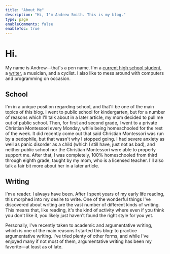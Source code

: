 ```yaml
---
title: "About Me"
description: "Hi, I'm Andrew Smith. This is my blog."
type: page
enableComments: false
enableToc: true
---
```


# Hi. 

My name is Andrew—that's a pen name. I'm a [current high school student](#school), a [writer](#writing), a musician, and a cyclist. I also like to mess around with computers and programming on occasion.

## School
I'm in a unique position regarding school, and that'll be one of the main topics of this blog. I went to public school for kindergarten, but for a number of reasons which I'll talk about in a later article, my mom decided to pull me out of public school. Then, for first and second grade, I went to a private Christian Montessori every Monday, while being homeschooled for the rest of the week. It did recently come out that said Christian Montessori was run by a pedophile, but that wasn't why I stopped going. I had severe anxiety as well as panic disorder as a child (which I still have, just not as bad), and neither public school nor the Christian Montessori were able to properly support me. After that, I was completely, 100% homeschooled from third through eighth grade, taught by my mom, who is a licensed teacher. I'll also talk a fair bit more about her in a later article.

## Writing

I'm a reader. I always have been. After I spent years of my early life reading, this morphed into my desire to write. One of the wonderful things I've discovered about writing are the vast number of different kinds of writing. This means that, like reading, it's the kind of activity where even if you think you don't like it, you likely just haven't found the right style for you yet.

Personally, I've recently taken to academic and argumentative writing, which is one of the main reasons I started this blog: to practice argumentative writing. I've tried plenty of other forms, and while I've enjoyed many if not most of them, argumentative writing has been my favorite—at least as of late.

